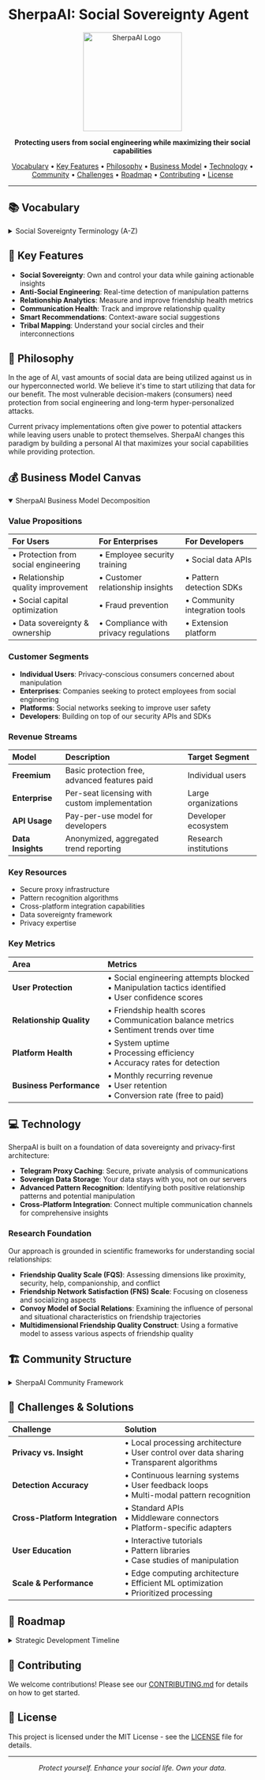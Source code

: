 # SherpaAI: Social Sovereignty Agent

<p align="center">
  <img src="https://via.placeholder.com/200x200?text=SherpaAI" alt="SherpaAI Logo" width="200" height="200">
</p>

<p align="center">
  <strong>Protecting users from social engineering while maximizing their social capabilities</strong>
</p>

<p align="center">
  <a href="#-vocabulary">Vocabulary</a> •
  <a href="#-key-features">Key Features</a> •
  <a href="#-philosophy">Philosophy</a> •
  <a href="#-business-model-canvas">Business Model</a> •
  <a href="#-technology">Technology</a> •
  <a href="#-community-structure">Community</a> •
  <a href="#-challenges--solutions">Challenges</a> •
  <a href="#-roadmap">Roadmap</a> •
  <a href="#-contributing">Contributing</a> •
  <a href="#-license">License</a>
</p>

---

## 📚 Vocabulary

<details>
<summary>Social Sovereignty Terminology (A-Z)</summary>

| Letter | Key Terms |
|:------:|-----------|
| **A** | Anti-manipulation, Agency, Automation, Asymmetric information |
| **B** | Behavioral patterns, Bias detection, Bot identification, Boundary setting |
| **C** | Communication health, Consent management, Contact scoring, Cross-platform analytics |
| **D** | Data sovereignty, Dark patterns, Digital wellbeing, Detection algorithms |
| **E** | Engagement metrics, Emotional manipulation, Ethics, Extraction resistance |
| **F** | Friendship Quality Scale, Friendship Network Satisfaction, Filter bubbles, False information |
| **G** | Group dynamics, Gaslighting detection, Grooming patterns, Growth metrics |
| **H** | Human-centered design, Heuristic analysis, Habit formation, Hijacking prevention |
| **I** | Information asymmetry, Integrity scores, Influence mapping, Interaction analysis |
| **J** | Jargon detection, Journey mapping, Joint attention, Judgment calls |
| **K** | Knowledge graphs, Key relationship indicators, Kinship mapping, K-factor analysis |
| **L** | Linguistic patterns, Loyalty metrics, Lie detection, Longitudinal analysis |
| **M** | Manipulation tactics, Metadata analysis, Micro-targeting, Message frequency |
| **N** | Network topology, Nudging protection, Narrative control, Natural language processing |
| **O** | Opt-in permissions, Ownership rights, Observability, Outreach patterns |
| **P** | Privacy-preserving, Persuasion detection, Pattern recognition, Proxy analysis |
| **Q** | Quantified relationships, Quality assessment, Query analysis, Quotient scoring |
| **R** | Relationship analytics, Risk assessment, Reciprocity measures, Response time |
| **S** | Social engineering, Sentiment analysis, Sovereignty, Secure proxy |
| **T** | Trust metrics, Tribal mapping, Toxicity detection, Temporal analysis |
| **U** | User control, Unwanted influence, Usage patterns, Urgency detection |
| **V** | Vulnerability assessment, Value alignment, Voice pattern analysis, Verification |
| **W** | Wellbeing metrics, Warning systems, Weaponized information, Weak ties |
| **X** | Cross-platform integration, XSS protection, Experience design, Xenophobia detection |
| **Y** | Yielding patterns, Your data rights, Yardstick metrics, Youth protection |
| **Z** | Zero-knowledge proofs, Zone protection, Zeitgeist analysis, Zero-day defense |

</details>

## 🌟 Key Features

- **Social Sovereignty**: Own and control your data while gaining actionable insights
- **Anti-Social Engineering**: Real-time detection of manipulation patterns
- **Relationship Analytics**: Measure and improve friendship health metrics
- **Communication Health**: Track and improve relationship quality
- **Smart Recommendations**: Context-aware social suggestions
- **Tribal Mapping**: Understand your social circles and their interconnections

## 🧠 Philosophy

In the age of AI, vast amounts of social data are being utilized against us in our hyperconnected world. We believe it's time to start utilizing that data for our benefit. The most vulnerable decision-makers (consumers) need protection from social engineering and long-term hyper-personalized attacks.

Current privacy implementations often give power to potential attackers while leaving users unable to protect themselves. SherpaAI changes this paradigm by building a personal AI that maximizes your social capabilities while providing protection.

## 💰 Business Model Canvas

<details open>
<summary>SherpaAI Business Model Decomposition</summary>

### Value Propositions

| For Users | For Enterprises | For Developers |
|:----------|:----------------|:---------------|
| • Protection from social engineering | • Employee security training | • Social data APIs |
| • Relationship quality improvement | • Customer relationship insights | • Pattern detection SDKs |
| • Social capital optimization | • Fraud prevention | • Community integration tools |
| • Data sovereignty & ownership | • Compliance with privacy regulations | • Extension platform |

### Customer Segments

- **Individual Users**: Privacy-conscious consumers concerned about manipulation
- **Enterprises**: Companies seeking to protect employees from social engineering
- **Platforms**: Social networks seeking to improve user safety
- **Developers**: Building on top of our security APIs and SDKs

### Revenue Streams

| Model | Description | Target Segment |
|:------|:------------|:---------------|
| **Freemium** | Basic protection free, advanced features paid | Individual users |
| **Enterprise** | Per-seat licensing with custom implementation | Large organizations |
| **API Usage** | Pay-per-use model for developers | Developer ecosystem |
| **Data Insights** | Anonymized, aggregated trend reporting | Research institutions |

### Key Resources

- Secure proxy infrastructure
- Pattern recognition algorithms
- Cross-platform integration capabilities
- Data sovereignty framework
- Privacy expertise

### Key Metrics

| Area | Metrics |
|:-----|:--------|
| **User Protection** | • Social engineering attempts blocked<br>• Manipulation tactics identified<br>• User confidence scores |
| **Relationship Quality** | • Friendship health scores<br>• Communication balance metrics<br>• Sentiment trends over time |
| **Platform Health** | • System uptime<br>• Processing efficiency<br>• Accuracy rates for detection |
| **Business Performance** | • Monthly recurring revenue<br>• User retention<br>• Conversion rate (free to paid) |

</details>

## 💻 Technology

SherpaAI is built on a foundation of data sovereignty and privacy-first architecture:

- **Telegram Proxy Caching**: Secure, private analysis of communications
- **Sovereign Data Storage**: Your data stays with you, not on our servers
- **Advanced Pattern Recognition**: Identifying both positive relationship patterns and potential manipulation
- **Cross-Platform Integration**: Connect multiple communication channels for comprehensive insights

### Research Foundation

Our approach is grounded in scientific frameworks for understanding social relationships:

- **Friendship Quality Scale (FQS)**: Assessing dimensions like proximity, security, help, companionship, and conflict
- **Friendship Network Satisfaction (FNS) Scale**: Focusing on closeness and socializing aspects
- **Convoy Model of Social Relations**: Examining the influence of personal and situational characteristics on friendship trajectories
- **Multidimensional Friendship Quality Construct**: Using a formative model to assess various aspects of friendship quality

## 🏗️ Community Structure

<details>
<summary>SherpaAI Community Framework</summary>

```
┌─────────────────────── SHERPAAI COMMUNITY HUB ───────────────────────┐
│                                                                       │
│  ┌─────────────┐   ┌─────────────┐   ┌─────────────┐   ┌────────────┐ │
│  │  LEARNING   │   │ PROTECTION  │   │ RELATIONSHIP│   │   SUPPORT  │ │
│  │   CENTER    │   │    CENTER   │   │    CENTER   │   │   CENTER   │ │
│  │             │   │             │   │             │   │            │ │
│  │ • Tutorials │   │ • Defense   │   │ • Success   │   │ • Forums   │ │
│  │ • Guides    │   │   Patterns  │   │   Stories   │   │ • Tickets  │ │
│  │ • Research  │   │ • Threat DB │   │ • Analytics │   │ • Advisors │ │
│  └─────────────┘   └─────────────┘   └─────────────┘   └────────────┘ │
│                                                                       │
│  ┌─────────────────────── COMMUNICATION CHANNELS ──────────────────┐  │
│  │                                                                 │  │
│  │   ┌─────────┐  ┌─────────┐  ┌─────────┐  ┌─────────┐  ┌─────┐  │  │
│  │   │  FORUM  │  │ DISCORD │  │ GITHUB  │  │ TWITTER │  │ BLOG │  │  │
│  │   └─────────┘  └─────────┘  └─────────┘  └─────────┘  └─────┘  │  │
│  │                                                                 │  │
│  └─────────────────────────────────────────────────────────────────┘  │
│                                                                       │
│  ┌───────────────────────┐    ┌─────────────────────────────────────┐ │
│  │      USER TIERS       │    │     COMMUNITY PROGRAMS              │ │
│  │                       │    │                                     │ │
│  │   ┌───────────────┐   │    │   ┌─────────────────────────┐      │ │
│  │   │   GUARDIANS   │   │    │   │      SHERPA GUIDES      │      │ │
│  │   └───────────────┘   │    │   └─────────────────────────┘      │ │
│  │                       │    │                                     │ │
│  │   ┌───────────────┐   │    │   ┌─────────────────────────┐      │ │
│  │   │  PROTECTORS   │   │    │   │     PATTERN HUNTERS     │      │ │
│  │   └───────────────┘   │    │   └─────────────────────────┘      │ │
│  │                       │    │                                     │ │
│  │   ┌───────────────┐   │    │   ┌─────────────────────────┐      │ │
│  │   │   DEFENDERS   │   │    │   │   SOVEREIGNTY SUMMIT    │      │ │
│  │   └───────────────┘   │    │   └─────────────────────────┘      │ │
│  └───────────────────────┘    └─────────────────────────────────────┘ │
└───────────────────────────────────────────────────────────────────────┘
```

</details>

## 🚧 Challenges & Solutions

| Challenge | Solution |
|:----------|:---------|
| **Privacy vs. Insight** | • Local processing architecture<br>• User control over data sharing<br>• Transparent algorithms |
| **Detection Accuracy** | • Continuous learning systems<br>• User feedback loops<br>• Multi-modal pattern recognition |
| **Cross-Platform Integration** | • Standard APIs<br>• Middleware connectors<br>• Platform-specific adapters |
| **User Education** | • Interactive tutorials<br>• Pattern libraries<br>• Case studies of manipulation |
| **Scale & Performance** | • Edge computing architecture<br>• Efficient ML optimization<br>• Prioritized processing |

## 📅 Roadmap

<details>
<summary>Strategic Development Timeline</summary>

### Phase 1: Foundation
- Integration with Telegram via secure proxy
- Basic relationship analytics
- Initial anti-social engineering detection

### Phase 2: Expansion
- Cross-platform support (WhatsApp, Discord, etc.)
- Advanced tribal mapping and visualization
- Smart recommendations for relationship maintenance

### Phase 3: Intelligence
- Predictive social engineering protection
- Actionable insights for social growth
- Community-based security improvements

### Phase 4: Ecosystem
- Developer API platform
- Enterprise solutions
- Research partnerships

</details>

## 🤝 Contributing

We welcome contributions! Please see our [CONTRIBUTING.md](CONTRIBUTING.md) for details on how to get started.

## 📄 License

This project is licensed under the MIT License - see the [LICENSE](LICENSE) file for details.

---

<p align="center">
  <em>Protect yourself. Enhance your social life. Own your data.</em>
</p> 